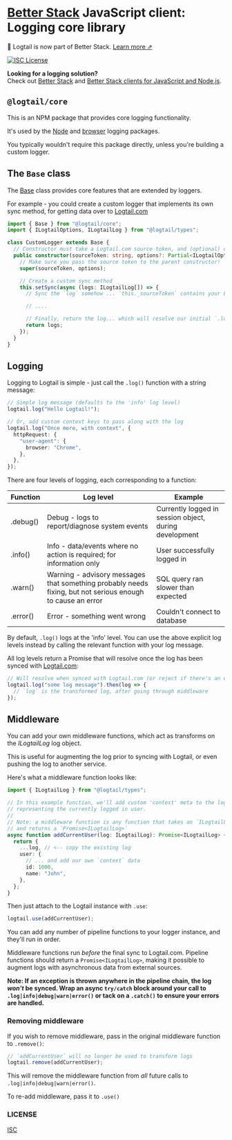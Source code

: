 # [Better Stack](https://betterstack.com/logs) JavaScript client: Logging core library

📣 Logtail is now part of Better Stack. [Learn more ⇗](https://betterstack.com/press/introducing-better-stack/)

[![ISC License](https://img.shields.io/badge/license-ISC-ff69b4.svg)](LICENSE.md)

**Looking for a logging solution?**  
Check out [Better Stack](https://betterstack.com/logs) and [Better Stack clients for JavaScript and Node.js](https://betterstack.com/docs/logs/javascript/).

## `@logtail/core`

This is an NPM package that provides core logging functionality.

It's used by the [Node](https://github.com/logtail/logtail-js/tree/master/packages/node) and [browser](https://github.com/logtail/logtail-js/tree/master/packages/browser) logging packages.

You typically wouldn't require this package directly, unless you're building a custom logger.

## The `Base` class

The [Base](src/base.ts) class provides core features that are extended by loggers.

For example - you could create a custom logger that implements its own sync method, for getting data over to [Logtail.com](https://logtail.com)

```typescript
import { Base } from "@logtail/core";
import { ILogtailOptions, ILogtailLog } from "@logtail/types";

class CustomLogger extends Base {
  // Constructor must take a Logtail.com source token, and (optional) options
  public constructor(sourceToken: string, options?: Partial<ILogtailOptions>) {
    // Make sure you pass the source token to the parent constructor!
    super(sourceToken, options);

    // Create a custom sync method
    this.setSync(async (logs: ILogtailLog[]) => {
      // Sync the `log` somehow ... `this._sourceToken` contains your Logtail source token

      // ....

      // Finally, return the log... which will resolve our initial `.log()` call
      return logs;
    });
  }
}
```

## Logging

Logging to Logtail is simple - just call the `.log()` function with a string message:

```typescript
// Simple log message (defaults to the 'info' log level)
logtail.log("Hello Logtail!");

// Or, add custom context keys to pass along with the log
logtail.log("Once more, with context", {
  httpRequest: {
    "user-agent": {
      browser: "Chrome",
    },
  },
});
```

There are four levels of logging, each corresponding to a function:

| Function | Log level                                                                                                  | Example                                                |
| -------- | ---------------------------------------------------------------------------------------------------------- | ------------------------------------------------------ |
| .debug() | Debug - logs to report/diagnose system events                                                              | Currently logged in session object, during development |
| .info()  | Info - data/events where no action is required; for information only                                       | User successfully logged in                            |
| .warn()  | Warning - advisory messages that something probably needs fixing, but not serious enough to cause an error | SQL query ran slower than expected                     |
| .error() | Error - something went wrong                                                                               | Couldn't connect to database                           |

By default, `.log()` logs at the 'info' level. You can use the above explicit log levels instead by calling the relevant function with your log message.

All log levels return a Promise that will resolve once the log has been synced with [Logtail.com](https://logtail.com):

```typescript
// Will resolve when synced with Logtail.com (or reject if there's an error)
logtail.log("some log message").then(log => {
  // `log` is the transformed log, after going through middleware
});
```

## Middleware

You can add your own middleware functions, which act as transforms on the _ILogtailLog_ log object.

This is useful for augmenting the log prior to syncing with Logtail, or even pushing the log to another service.

Here's what a middleware function looks like:

```typescript
import { ILogtailLog } from "@logtail/types";

// In this example function, we'll add custom 'context' meta to the log
// representing the currently logged in user.
//
// Note: a middleware function is any function that takes an `ILogtailLog`
// and returns a `Promise<ILogtailLog>`
async function addCurrentUser(log: ILogtailLog): Promise<ILogtailLog> {
  return {
    ...log, // <-- copy the existing log
    user: {
      // ... and add our own `context` data
      id: 1000,
      name: "John",
    },
  };
}
```

Then just attach to the Logtail instance with `.use`:

```typescript
logtail.use(addCurrentUser);
```

You can add any number of pipeline functions to your logger instance, and they'll run in order.

Middleware functions run _before_ the final sync to Logtail.com. Pipeline functions should return a `Promise<ILogtailLog>`, making it possible to augment logs with asynchronous data from external sources.

**Note: If an exception is thrown anywhere in the pipeline chain, the log _won't_ be synced. Wrap an async `try/catch` block around your call to `.log|info|debug|warn|error()` or tack on a `.catch()` to ensure your errors are handled.**

### Removing middleware

If you wish to remove middleware, pass in the original middleware function to `.remove()`:

```typescript
// `addCurrentUser` will no longer be used to transform logs
logtail.remove(addCurrentUser);
```

This will remove the middleware function from _all_ future calls to `.log|info|debug|warn|error()`.

To re-add middleware, pass it to `.use()`

### LICENSE

[ISC](LICENSE.md)

